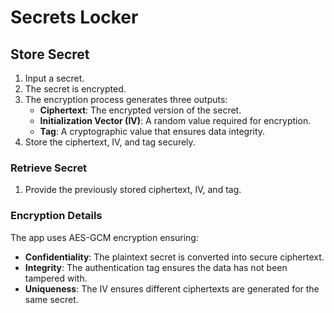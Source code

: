 # Secrets Locker

## Store Secret

1. Input a secret.
2. The secret is encrypted.
3. The encryption process generates three outputs:
    - **Ciphertext**: The encrypted version of the secret.
    - **Initialization Vector (IV)**: A random value required for encryption.
    - **Tag**: A cryptographic value that ensures data integrity.
4. Store the ciphertext, IV, and tag securely.

### Retrieve Secret

1. Provide the previously stored ciphertext, IV, and tag.

### Encryption Details

The app uses AES-GCM encryption ensuring:

- **Confidentiality**: The plaintext secret is converted into secure ciphertext.
- **Integrity**: The authentication tag ensures the data has not been tampered with.
- **Uniqueness**: The IV ensures different ciphertexts are generated for the same secret.
